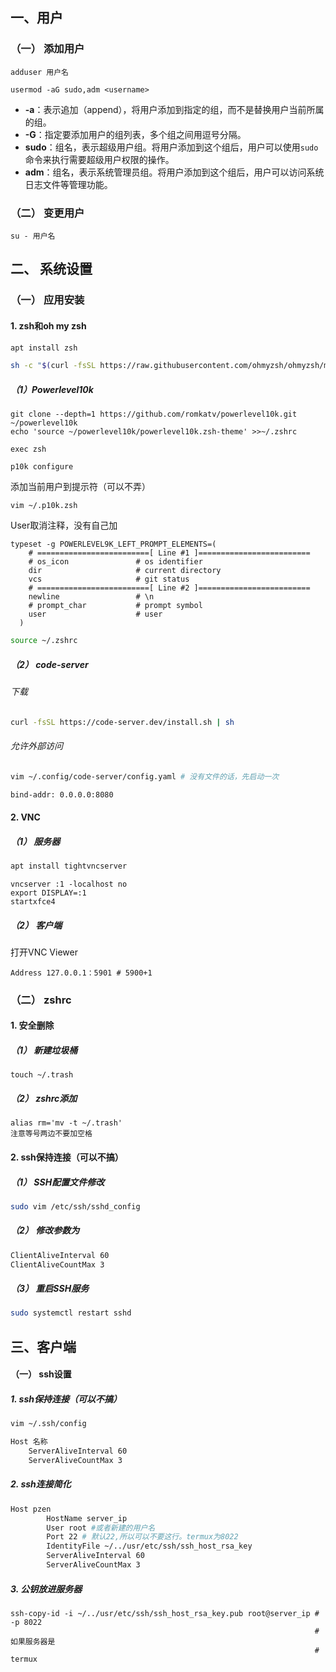 
## 一、用户

### （一） 添加用户

```
adduser 用户名

usermod -aG sudo,adm <username>
```

- **-a**：表示追加（append），将用户添加到指定的组，而不是替换用户当前所属的组。
- **-G**：指定要添加用户的组列表，多个组之间用逗号分隔。
- **sudo**：组名，表示超级用户组。将用户添加到这个组后，用户可以使用`sudo`命令来执行需要超级用户权限的操作。
- **adm**：组名，表示系统管理员组。将用户添加到这个组后，用户可以访问系统日志文件等管理功能。

### （二） 变更用户

```
su - 用户名

```

## 二、 系统设置

### （一） 应用安装
#### 1. zsh和oh my zsh
```sh
apt install zsh
```

```sh
sh -c "$(curl -fsSL https://raw.githubusercontent.com/ohmyzsh/ohmyzsh/master/tools/install.sh)"
```
##### （1）Powerlevel10k


```
git clone --depth=1 https://github.com/romkatv/powerlevel10k.git ~/powerlevel10k
echo 'source ~/powerlevel10k/powerlevel10k.zsh-theme' >>~/.zshrc
```


```
exec zsh
```


```
p10k configure
```

添加当前用户到提示符（可以不弄）

```
vim ~/.p10k.zsh
```

User取消注释，没有自己加
```
typeset -g POWERLEVEL9K_LEFT_PROMPT_ELEMENTS=(
    # =========================[ Line #1 ]=========================
    # os_icon               # os identifier
    dir                     # current directory
    vcs                     # git status
    # =========================[ Line #2 ]=========================
    newline                 # \n
    # prompt_char           # prompt symbol
    user                    # user
  )
```

```sh
source ~/.zshrc
```


##### （2） code-server
###### 下载
```sh
curl -fsSL https://code-server.dev/install.sh | sh
```
###### 允许外部访问
```sh
vim ~/.config/code-server/config.yaml # 没有文件的话，先启动一次
```

```sh
bind-addr: 0.0.0.0:8080
```


#### 2. VNC
##### （1） 服务器
```sh
apt install tightvncserver
```


```
vncserver :1 -localhost no
export DISPLAY=:1
startxfce4
```
##### （2） 客户端
打开VNC Viewer
```
Address 127.0.0.1：5901 # 5900+1
```

### （二） zshrc

#### 1. 安全删除
##### （1） 新建垃圾桶

```
touch ~/.trash
```
##### （2） zshrc添加

```
alias rm='mv -t ~/.trash'
注意等号两边不要加空格
```

#### 2. ssh保持连接（可以不搞）
##### （1） SSH配置文件修改

```bash
sudo vim /etc/ssh/sshd_config
```

##### （2） 修改参数为

```bash
ClientAliveInterval 60
ClientAliveCountMax 3

```

##### （3） 重启SSH服务

```sh
sudo systemctl restart sshd
```



## 三、客户端

#### （一） ssh设置
##### 1. ssh保持连接（可以不搞）

```sh
vim ~/.ssh/config
```


```bash
Host 名称
    ServerAliveInterval 60
    ServerAliveCountMax 3
```

##### 2.  ssh连接简化

```sh
Host pzen
        HostName server_ip
        User root #或者新建的用户名
        Port 22 # 默认22,所以可以不要这行。termux为8022
        IdentityFile ~/../usr/etc/ssh/ssh_host_rsa_key
        ServerAliveInterval 60
	    ServerAliveCountMax 3
```

##### 3. 公钥放进服务器

```
ssh-copy-id -i ~/../usr/etc/ssh/ssh_host_rsa_key.pub root@server_ip # -p 8022
																	# 如果服务器是
																	# termux
```

